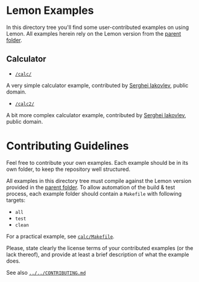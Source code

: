 # Lemon Examples

In this directory tree you'll find some user-contributed examples on using Lemon. All examples herein rely on the Lemon version from the [parent folder].

## Calculator

- [`/calc/`](./calc)

A very simple calculator example, contributed by [Serghei Iakovlev], public domain.

- [`/calc2/`](./calc2)

A bit more complex calculator example, contributed by [Serghei Iakovlev], public domain.

# Contributing Guidelines

Feel free to contribute your own examples. Each example should be in its own folder, to keep the repository well structured.

All examples in this directory tree must compile against the Lemon version provided in the [parent folder]. To allow automation of the build & test process, each example folder should contain a `Makefile` with following targets:

- `all`
- `test`
- `clean`

For a practical example, see [`calc/Makefile`](./calc/Makefile).

Please, state clearly the license terms of your contributed examples (or the lack thereof), and provide at least a brief description of what the example does.

See also [`../../CONTRIBUTING.md`](../../CONTRIBUTING.md)


<!-----------------------------------------------------------------------------
                               REFERENCE LINKS
------------------------------------------------------------------------------>

[parent folder]: ../

<!-- project files -->

[CONTRIBUTING]: ../../CONTRIBUTING.md " Read the contributors' guidelines"

<!-- people -->

[Serghei Iakovlev]: https://github.com/sergeyklay "View Serghei Iakovlev's GitHub profile"

<!-- EOF -->

